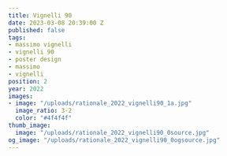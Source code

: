 ```yaml
---
title: Vignelli 90
date: 2023-03-08 20:39:00 Z
published: false
tags:
- massimo vignelli
- vignelli 90
- poster design
- massimo
- vignelli
position: 2
year: 2022
images:
- image: "/uploads/rationale_2022_vignelli90_1a.jpg"
  image_ratio: 3-2
  color: "#4f4f4f"
thumb_image:
  image: "/uploads/rationale_2022_vignelli90_0source.jpg"
og_image: "/uploads/rationale_2022_vignelli90_0ogsource.jpg"
---
```


